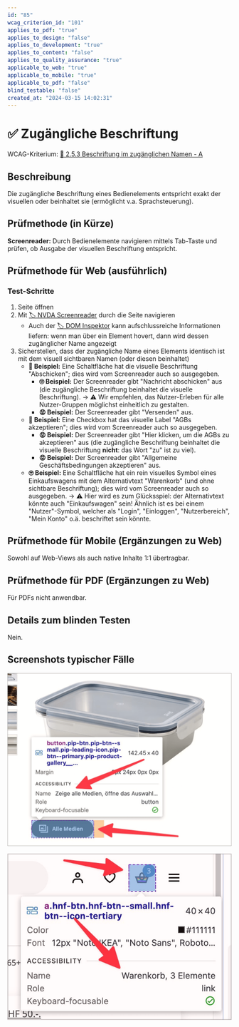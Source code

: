 ```yaml
---
id: "85"
wcag_criterion_id: "101"
applies_to_pdf: "true"
applies_to_design: "false"
applies_to_development: "true"
applies_to_content: "false"
applies_to_quality_assurance: "true"
applicable_to_web: "true"
applicable_to_mobile: "true"
applicable_to_pdf: "false"
blind_testable: "false"
created_at: "2024-03-15 14:02:31"
---
```


# ✅ Zugängliche Beschriftung

WCAG-Kriterium: [📜 2.5.3 Beschriftung im zugänglichen Namen - A](..)

## Beschreibung

Die zugängliche Beschriftung eines Bedienelements entspricht exakt der visuellen oder beinhaltet sie (ermöglicht v.a. Sprachsteuerung).

## Prüfmethode (in Kürze)

**Screenreader:** Durch Bedienelemente navigieren mittels Tab-Taste und prüfen, ob Ausgabe der visuellen Beschriftung entspricht.

## Prüfmethode für Web (ausführlich)

### Test-Schritte

1. Seite öffnen
1. Mit [🏷️ NVDA Screenreader](/de/tags/nvda-screenreader) durch die Seite navigieren
    - Auch der [🏷️ DOM Inspektor](/de/tags/dom-inspektor) kann aufschlussreiche Informationen liefern: wenn man über ein Element hovert, dann wird dessen zugänglicher Name angezeigt
1. Sicherstellen, dass der zugängliche Name eines Elements identisch ist mit dem visuell sichtbaren Namen (oder diesen beinhaltet)
    - **🙂 Beispiel:** Eine Schaltfläche hat die visuelle Beschriftung "Abschicken"; dies wird vom Screenreader auch so ausgegeben.
        - **🙄 Beispiel:** Der Screenreader gibt "Nachricht abschicken" aus (die zugängliche Beschriftung beinhaltet die visuelle Beschriftung). → ⚠️ Wir empfehlen, das Nutzer-Erleben für alle Nutzer-Gruppen möglichst einheitlich zu gestalten.
        - **😡 Beispiel:** Der Screenreader gibt "Versenden" aus.
    - **🙂 Beispiel:** Eine Checkbox hat das visuelle Label "AGBs akzeptieren"; dies wird vom Screenreader auch so ausgegeben.
        - **😡 Beispiel:** Der Screenreader gibt "Hier klicken, um die AGBs zu akzeptieren" aus (die zugängliche Beschriftung beinhaltet die visuelle Beschriftung **nicht**: das Wort "zu" ist zu viel).
        - **😡 Beispiel:** Der Screenreader gibt "Allgemeine Geschäftsbedingungen akzeptieren" aus.
    - **🙄 Beispiel:** Eine Schaltfläche hat ein rein visuelles Symbol eines Einkaufswagens mit dem Alternativtext "Warenkorb" (und ohne sichtbare Beschriftung); dies wird vom Screenreader auch so ausgegeben. → ⚠️ Hier wird es zum Glücksspiel: der Alternativtext könnte auch "Einkaufswagen" sein! Ähnlich ist es bei einem "Nutzer"-Symbol, welcher als "Login", "Einloggen", "Nutzerbereich", "Mein Konto" o.ä. beschriftet sein könnte.

## Prüfmethode für Mobile (Ergänzungen zu Web)

Sowohl auf Web-Views als auch native Inhalte 1:1 übertragbar.

## Prüfmethode für PDF (Ergänzungen zu Web)

Für PDFs nicht anwendbar.

## Details zum blinden Testen

Nein.

## Screenshots typischer Fälle

![Die zugängliche Beschriftung beinhaltet die visuell sichtbare Beschriftung](images/die-zugngliche-beschriftung-beinhaltet-die-visuell-sichtbare-beschriftung.png)

![Schalter mit Symbol und sinnvoller zugänglicher Beschriftung](images/schalter-mit-symbol-und-sinnvoller-zugnglicher-beschriftung.png)